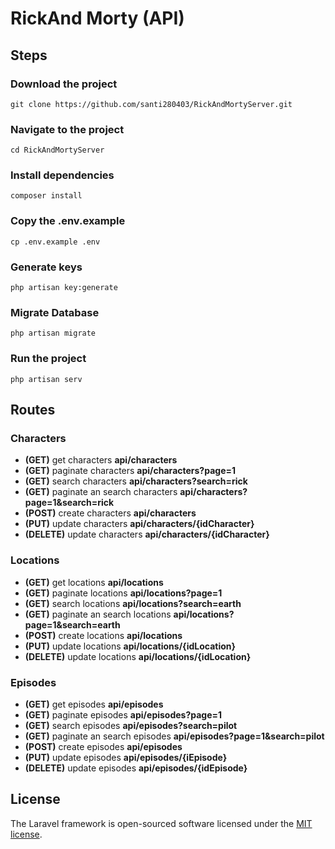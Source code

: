 # RickAnd Morty (API)

## Steps

### Download the project

```
git clone https://github.com/santi280403/RickAndMortyServer.git
```

### Navigate to the project

```
cd RickAndMortyServer
```

### Install dependencies

```
composer install
```

### Copy the .env.example

```
cp .env.example .env
```

### Generate keys

```
php artisan key:generate
```

### Migrate Database

```
php artisan migrate
```

### Run the project

```
php artisan serv
```

## Routes

### Characters

-   **(GET)** get characters **api/characters**
-   **(GET)** paginate characters **api/characters?page=1**
-   **(GET)** search characters **api/characters?search=rick**
-   **(GET)** paginate an search characters **api/characters?page=1&search=rick**
-   **(POST)** create characters **api/characters**
-   **(PUT)** update characters **api/characters/{idCharacter}**
-   **(DELETE)** update characters **api/characters/{idCharacter}**

### Locations

-   **(GET)** get locations **api/locations**
-   **(GET)** paginate locations **api/locations?page=1**
-   **(GET)** search locations **api/locations?search=earth**
-   **(GET)** paginate an search locations **api/locations?page=1&search=earth**
-   **(POST)** create locations **api/locations**
-   **(PUT)** update locations **api/locations/{idLocation}**
-   **(DELETE)** update locations **api/locations/{idLocation}**

### Episodes

-   **(GET)** get episodes **api/episodes**
-   **(GET)** paginate episodes **api/episodes?page=1**
-   **(GET)** search episodes **api/episodes?search=pilot**
-   **(GET)** paginate an search episodes **api/episodes?page=1&search=pilot**
-   **(POST)** create episodes **api/episodes**
-   **(PUT)** update episodes **api/episodes/{iEpisode}**
-   **(DELETE)** update episodes **api/episodes/{idEpisode}**

## License

The Laravel framework is open-sourced software licensed under the [MIT license](https://opensource.org/licenses/MIT).
